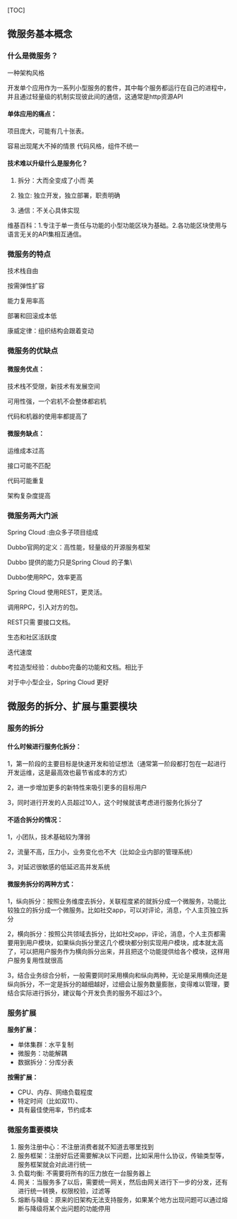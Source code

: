 [TOC]

## 微服务基本概念

### 什么是微服务？

一种架构风格  

开发单个应用作为一系列小型服务的套件，其中每个服务都运行在自己的进程中，并且通过轻量级的机制实现彼此间的通信，这通常是http资源API

#### **单体应用的痛点：**

项目庞大，可能有几十张表。

容易出现尾大不掉的情景
代码风格，组件不统一

#### **技术难以升级什么是服务化？**

1. 拆分：大而全变成了小而 美

2. 独立: 独立开发，独立部署，职责明确

3. 通信：不关心具体实现

   

维基百科：1.专注于单一责任与功能的小型功能区块为基础。2.各功能区块使用与语言无关的API集相互通信。



### **微服务的特点**

技术栈自由

按需弹性扩容

能力复用率高

部署和回滚成本低

康威定律：组织结构会跟着变动

### **微服务的优缺点**

#### **微服务优点：**

技术栈不受限，新技术有发展空间

可用性强，一个宕机不会整体都宕机

代码和机器的使用率都提高了

#### **微服务缺点：**

运维成本过高

接口可能不匹配

代码可能重复

架构复杂度提高

### 微服务两大门派

Spring Cloud :由众多子项目组成

Dubbo官网的定义：高性能，轻量级的开源服务框架   

Dubbo 提供的能力只是Spring Cloud 的子集\

Dubbo使用RPC，效率更高

Spring Cloud 使用REST，更灵活。

调用RPC，引入对方的包。

REST只需 要接口文档。

生态和社区活跃度

迭代速度

考拉造型经验：dubbo完备的功能和文档。相比于

对于中小型企业，Spring Cloud  更好

## 微服务的拆分、扩展与重要模块

### 服务的拆分

#### **什么时候进行服务化拆分：**

1，第一阶段的主要目标是快速开发和验证想法（通常第一阶段都打包在一起进行开发运维，这是最高效也最节省成本的方式）

2，进一步增加更多的新特性来吸引更多的目标用户

3，同时进行开发的人员超过10人，这个时候就该考虑进行服务化拆分了

#### **不适合拆分的情况：**

1，小团队，技术基础较为薄弱

2，流量不高，压力小，业务变化也不大（比如企业内部的管理系统）

3，对延迟很敏感的低延迟高并发系统

#### **微服务拆分的两种方式：**

1，纵向拆分：按照业务维度去拆分，关联程度紧的就拆分成一个微服务，功能比较独立的拆分成一个微服务。比如社交app，可以对评论，消息，个人主页独立拆分

2，横向拆分：按照公共领域去拆分，比如社交app，评论，消息，个人主页都需要用到用户模块，如果纵向拆分里这几个模块都分别实现用户模块，成本就太高了，可以把用户服务作为横向拆分出来，并且把这个功能提供给各个模块，这样用户服务复用性就很高

3，结合业务综合分析，一般需要同时采用横向和纵向两种，无论是采用横向还是纵向拆分，不一定是拆分的越细越好，过细会让服务数量膨胀，变得难以管理，要结合实际进行拆分，建议每个开发负责的服务不超过3个。

### 服务扩展

**服务扩展：**

* 单体集群：水平复制
* 微服务：功能解耦
* 数据拆分：分库分表

**按需扩展：**

* CPU、内存、网络负载程度
* 特定时间（比如双11）、
* 具有最佳使用率，节约成本

### 微服务重要模块

1. 服务注册中心：不注册消费者就不知道去哪里找到
2. 服务框架：注册好后还需要解决以下问题，比如采用什么协议，传输类型等，服务框架就会对此进行统一
3. 负载均衡:   不需要将所有的压力放在一台服务器上
4. 网关：当服务多了以后，需要统一网关，然后由网关进行下一步的分发，还有进行统一转换，权限校验，过滤等
5. 熔断与降级：原来的旧架构无法支持服务，如果某个地方出现问题可以通过熔断与降级将某个出问题的功能停用


